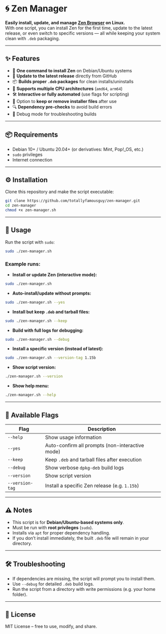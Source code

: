 # 🌀 Zen Manager

**Easily install, update, and manage [Zen Browser](https://zen-browser.app) on Linux.**  
With one script, you can install Zen for the first time, update to the latest release, or even switch to specific versions — all while keeping your system clean with `.deb` packaging.  

---

## ✨ Features

- 🚀 **One command to install Zen** on Debian/Ubuntu systems  
- 🔄 **Update to the latest release** directly from GitHub  
- 📦 **Builds proper `.deb` packages** for clean installs/uninstalls  
- 🎯 **Supports multiple CPU architectures** (`amd64`, `arm64`)  
- 🛠 **Interactive or fully automated** (use flags for scripting)  
- 🧹 Option to **keep or remove installer files** after use  
- 🔍 **Dependency pre-checks** to avoid build errors  
- 🐛 Debug mode for troubleshooting builds  

---

## 📦 Requirements

- Debian 10+ / Ubuntu 20.04+ (or derivatives: Mint, Pop!_OS, etc.)  
- `sudo` privileges  
- Internet connection  

---

## ⚙️ Installation

Clone this repository and make the script executable:  

```bash
git clone https://github.com/totallyfamousguy/zen-manager.git
cd zen-manager
chmod +x zen-manager.sh
```

---

## 🚀 Usage

Run the script with `sudo`:  

```bash
sudo ./zen-manager.sh
```

### Example runs:

- **Install or update Zen (interactive mode):**

```bash
sudo ./zen-manager.sh
```

- **Auto-install/update without prompts:**

```bash
sudo ./zen-manager.sh --yes
```

- **Install but keep `.deb` and tarball files:**

```bash
sudo ./zen-manager.sh --keep
```

- **Build with full logs for debugging:**

```bash
sudo ./zen-manager.sh --debug
```

- **Install a specific version (instead of latest):**

```bash
sudo ./zen-manager.sh --version-tag 1.15b
```

- **Show script version:**

```bash
./zen-manager.sh --version
```

- **Show help menu:**

```bash
./zen-manager.sh --help
```

---

## 📝 Available Flags

| Flag            | Description |
|-----------------|-------------|
| `--help`        | Show usage information |
| `--yes`         | Auto-confirm all prompts (non-interactive mode) |
| `--keep`        | Keep `.deb` and tarball files after execution |
| `--debug`       | Show verbose `dpkg-deb` build logs |
| `--version`     | Show script version |
| `--version-tag` | Install a specific Zen release (e.g. `1.15b`) |

---


## ⚠️ Notes

- This script is for **Debian/Ubuntu-based systems only**.  
- Must be run with **root privileges** (`sudo`).  
- Installs via `apt` for proper dependency handling.  
- If you don’t install immediately, the built `.deb` file will remain in your directory.  

---

## 🛠 Troubleshooting

- If dependencies are missing, the script will prompt you to install them.  
- Use `--debug` for detailed `.deb` build logs.  
- Run the script from a directory with write permissions (e.g. your home folder).  

---

## 📄 License

MIT License – free to use, modify, and share.  
